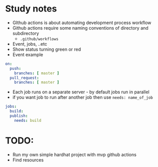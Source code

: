 # Study notes
- GIthub actions is about automating development process workflow
- Github actions require some naming conventions of directory and subdirectory
  - `.github/workflows`
- Event, jobs, ..etc
- Show status turning green or red
- Event example
```yml
on:
  push:
    branches: [ master ]
  pull_request:
    branches: [ master ]
```
- Each job runs on a separate server - by default jobs run in parallel
 - if you want job to run after another job then use `needs: name_of_job`
```yaml
jobs:
  build:
  publish:
    needs: build
```
# TODO:
- Run my own simple hardhat project with mvp github actions
- Find resources